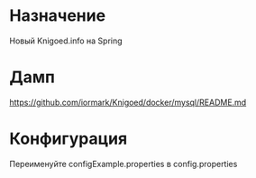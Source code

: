 Назначение
==========
Новый Knigoed.info на Spring

Дамп
====
https://github.com/iormark/Knigoed/docker/mysql/README.md


Конфигурация
============
Переименуйте сonfigExample.properties в сonfig.properties

